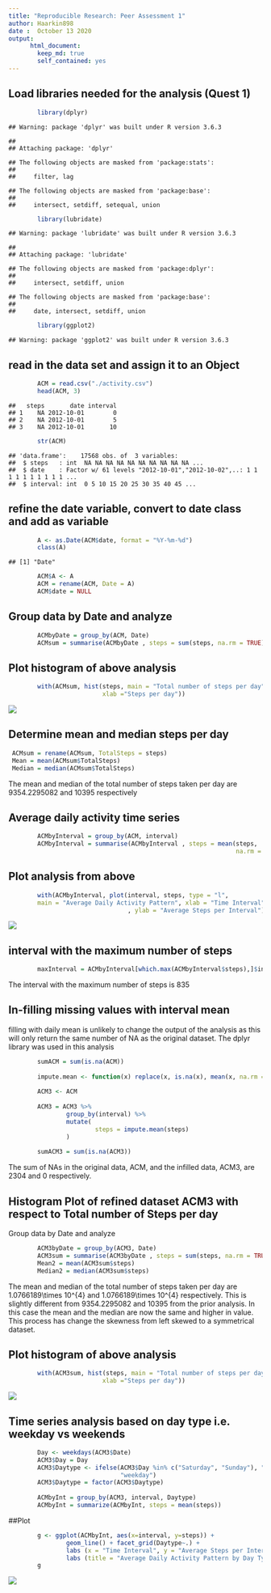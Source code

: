 ```yaml
---
title: "Reproducible Research: Peer Assessment 1"
author: Haarkin898
date :  October 13 2020
output:
      html_document:
        keep_md: true
        self_contained: yes
---
```




## Load libraries needed for the analysis (Quest 1)

```r
        library(dplyr)
```

```
## Warning: package 'dplyr' was built under R version 3.6.3
```

```
## 
## Attaching package: 'dplyr'
```

```
## The following objects are masked from 'package:stats':
## 
##     filter, lag
```

```
## The following objects are masked from 'package:base':
## 
##     intersect, setdiff, setequal, union
```

```r
        library(lubridate)
```

```
## Warning: package 'lubridate' was built under R version 3.6.3
```

```
## 
## Attaching package: 'lubridate'
```

```
## The following objects are masked from 'package:dplyr':
## 
##     intersect, setdiff, union
```

```
## The following objects are masked from 'package:base':
## 
##     date, intersect, setdiff, union
```

```r
        library(ggplot2)
```

```
## Warning: package 'ggplot2' was built under R version 3.6.3
```

## read in the data set and assign it to an Object

```r
        ACM = read.csv("./activity.csv")
        head(ACM, 3)
```

```
##   steps       date interval
## 1    NA 2012-10-01        0
## 2    NA 2012-10-01        5
## 3    NA 2012-10-01       10
```

```r
        str(ACM)
```

```
## 'data.frame':	17568 obs. of  3 variables:
##  $ steps   : int  NA NA NA NA NA NA NA NA NA NA ...
##  $ date    : Factor w/ 61 levels "2012-10-01","2012-10-02",..: 1 1 1 1 1 1 1 1 1 1 ...
##  $ interval: int  0 5 10 15 20 25 30 35 40 45 ...
```

## refine the date variable, convert to date class and add as variable

```r
        A <- as.Date(ACM$date, format = "%Y-%m-%d")
        class(A)
```

```
## [1] "Date"
```

```r
        ACM$A <- A
        ACM = rename(ACM, Date = A)
        ACM$date = NULL
```

## Group data by Date and analyze 

```r
        ACMbyDate = group_by(ACM, Date)
        ACMsum = summarise(ACMbyDate , steps = sum(steps, na.rm = TRUE) )
```

## Plot histogram of above analysis

```r
        with(ACMsum, hist(steps, main = "Total number of steps per day", 
                          xlab ="Steps per day"))
```

![](PA1_template_files/figure-html/HistogramACM-1.png)<!-- -->

## Determine mean and median steps per day 

```r
 ACMsum = rename(ACMsum, TotalSteps = steps)
 Mean = mean(ACMsum$TotalSteps)
 Median = median(ACMsum$TotalSteps)
```

The mean and median of the total number of steps taken per day are 9354.2295082 and 10395 respectively

## Average daily activity time series  


```r
        ACMbyInterval = group_by(ACM, interval)
        ACMbyInterval = summarise(ACMbyInterval , steps = mean(steps, 
                                                               na.rm = TRUE) )
```
        
## Plot analysis from above

```r
        with(ACMbyInterval, plot(interval, steps, type = "l", 
        main = "Average Daily Activity Pattern", xlab = "Time Interval"
                                 , ylab = "Average Steps per Interval"))
```

![](PA1_template_files/figure-html/plot-1.png)<!-- -->
        
## interval with the maximum number of steps 

```r
        maxInterval = ACMbyInterval[which.max(ACMbyInterval$steps),]$interval
```

The interval with the maximum number of steps is 835

## In-filling missing values with interval mean 
filling with daily mean is unlikely to change the output of the analysis as this will only return the same number of NA as the original dataset.
The dplyr library was used in this analysis

```r
        sumACM = sum(is.na(ACM))
        
        impute.mean <- function(x) replace(x, is.na(x), mean(x, na.rm = TRUE))
        
        ACM3 <- ACM
        
        ACM3 = ACM3 %>%
                group_by(interval) %>%
                mutate(
                        steps = impute.mean(steps)
                )
        
        sumACM3 = sum(is.na(ACM3))
```

The sum of NAs in the original data, ACM, and the infilled data, ACM3, are 
2304 and 0 respectively. 

## Histogram Plot of refined dataset ACM3 with respect to Total number of Steps per day

Group data by Date and analyze 

```r
        ACM3byDate = group_by(ACM3, Date)
        ACM3sum = summarise(ACM3byDate , steps = sum(steps, na.rm = TRUE) )
        Mean2 = mean(ACM3sum$steps)
        Median2 = median(ACM3sum$steps)
```
The mean and median of the total number of steps taken per day are 1.0766189\times 10^{4} and 
1.0766189\times 10^{4} respectively. This is slightly different from 9354.2295082 and 10395 
from the prior analysis. In this case the mean and the median are now the same 
and higher in value. This process has change the skewness from left skewed to
a symmetrical dataset.

## Plot histogram of above analysis 

```r
        with(ACM3sum, hist(steps, main = "Total number of steps per day", 
                          xlab ="Steps per day"))
```

![](PA1_template_files/figure-html/HistogramACM3-1.png)<!-- -->
        
## Time series analysis based on day type i.e. weekday vs weekends
        

```r
        Day <- weekdays(ACM3$Date)
        ACM3$Day = Day
        ACM3$Daytype <- ifelse(ACM3$Day %in% c("Saturday", "Sunday"), "weekend",
                               "weekday")
        ACM3$Daytype = factor(ACM3$Daytype)
        
        ACMbyInt = group_by(ACM3, interval, Daytype)
        ACMbyInt = summarize(ACMbyInt, steps = mean(steps))
```
##Plot

```r
        g <- ggplot(ACMbyInt, aes(x=interval, y=steps)) +
                geom_line() + facet_grid(Daytype~.) +
                labs (x = "Time Interval", y = "Average Steps per Interval") +
                labs (title = "Average Daily Activity Pattern by Day Type")
        g
```

![](PA1_template_files/figure-html/ggplot-1.png)<!-- -->
